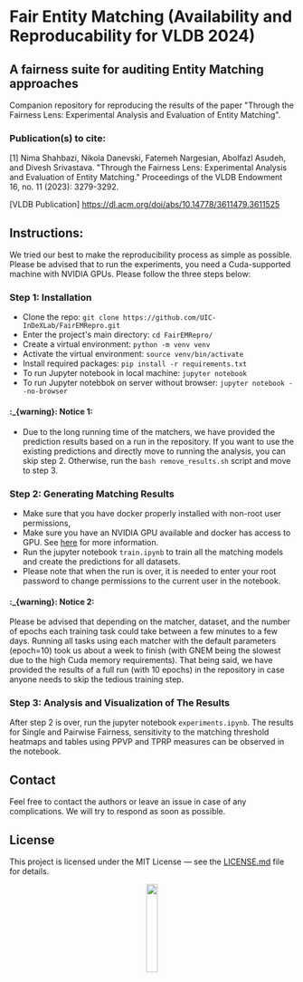 # Fair Entity Matching (Availability and Reproducability for VLDB 2024)

## A fairness suite for auditing Entity Matching approaches
Companion repository for reproducing the results of the paper "Through the Fairness Lens: Experimental Analysis and Evaluation of Entity Matching".

### Publication(s) to cite:
[1] Nima Shahbazi, Nikola Danevski, Fatemeh Nargesian, Abolfazl Asudeh, and Divesh Srivastava. "Through the Fairness Lens: Experimental Analysis and Evaluation of Entity Matching." Proceedings of the VLDB Endowment 16, no. 11 (2023): 3279-3292.

[VLDB Publication] <a href="https://dl.acm.org/doi/abs/10.14778/3611479.3611525">https://dl.acm.org/doi/abs/10.14778/3611479.3611525</a> <be>

## Instructions:
We tried our best to make the reproducibility process as simple as possible. Please be advised that to run the experiments, you need a Cuda-supported machine with NVIDIA GPUs. Please follow the three steps below:

 
### Step 1: Installation
- Clone the repo: ```git clone https://github.com/UIC-InDeXLab/FairEMRepro.git```
- Enter the project's main directory: ```cd FairEMRepro/```
- Create a virtual environment: ```python -m venv venv```
- Activate the virtual environment: ```source venv/bin/activate``` 
- Install required packages: ```pip install -r requirements.txt```
- To run Jupyter notebook in local machine: ```jupyter notebook```
- To run Jupyter notebbok on server without browser: ```jupyter notebook --no-browser```

#### :_{warning}: Notice 1:
- Due to the long running time of the matchers, we have provided the prediction results based on a run in the repository. If you want to use the existing predictions and directly move to running the analysis, you can skip step 2. Otherwise, run the ```bash remove_results.sh``` script and move to step 3.

### Step 2:  Generating Matching Results
- Make sure that you have docker properly installed with non-root user permissions, 
- Make sure you have an NVIDIA GPU available and docker has access to GPU. See [here](https://docs.docker.com/config/containers/resource_constraints/#gpu) for more information.
- Run the jupyter notebook ```train.ipynb``` to train all the matching models and create the predictions for all datasets.
- Please note that when the run is over, it is needed to enter your root password to change permissions to the current user in the notebook.

#### :_{warning}: Notice 2:
Please be advised that depending on the matcher, dataset, and the number of epochs each training task could take between a few minutes to a few days. Running all tasks using each matcher with the default parameters (epoch=10) took us about a week to finish (with GNEM being the slowest due to the high Cuda memory requirements). That being said, we have provided the results of a full run (with 10 epochs) in the repository in case anyone needs to skip the tedious training step.

### Step 3: Analysis and Visualization of The Results
After step 2 is over, run the jupyter notebook ```experiments.ipynb```. The results for Single and Pairwise Fairness, sensitivity to the matching threshold heatmaps and tables using PPVP and TPRP measures can be observed in the notebook.

## Contact
Feel free to contact the authors or leave an issue in case of any complications. We will try to respond as soon as possible.

## License

This project is licensed under the MIT License &mdash; see the [LICENSE.md](LICENSE.md) file for details.

<p align="center"><img width="20%" src="https://www.cs.uic.edu/~indexlab/imgs/InDeXLab2.gif"></p>

